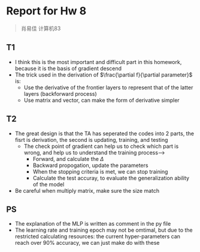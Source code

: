 # Report for Hw 8
> 肖易佳 计算机83

## T1
- I think this is the most important and difficult part in this homework, because it is the basis of gradient descend
- The trick used in the derivation of $\frac{\partial f}{\partial parameter}$ is:
  - Use the derivative of the frontier layers to represent that of the latter layers (backforward process)
  - Use matrix and vector, can make the form of derivative simpler

## T2
- The great design is that the TA has seperated the codes into 2 parts, the fisrt is derivation, the second is updating, training, and testing
  - The check point of gradient can help us to check which part is wrong, and help us to understand the training process-->
    - Forward, and calculate the $\Delta$
    - Backward propogation, update the parameters
    - When the stopping criteria is met, we can stop training
    - Calculate the test accuray, to evaluate the generalization ability of the model
- Be careful when multiply matrix, make sure the size match

## PS
- The explanation of the MLP is written as comment in the py file
- The learning rate and training epoch may not be omtimal, but due to the restricted calculating resources: the current hyper-parameters can reach over 90% accuracy, we can just make do with these